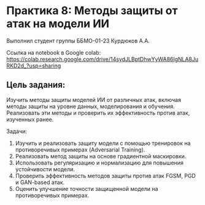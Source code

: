# Практика 8: Методы защиты от атак на модели ИИ


Выполнил студент группы ББМО-01-23 Курдюков А.А.

Ссылка на notebook в Google colab: https://colab.research.google.com/drive/14sydJLBptDhwYyWA86lgNLA8JuRKD2d_?usp=sharing

## Цель задания:

Изучить методы защиты моделей ИИ от различных атак, включая методы защиты на уровне данных,
моделирования и обучения. Реализовать эти методы и проверить их эффективность против атак,
изученных ранее.

Задачи:

1. Изучить и реализовать защиту модели с помощью тренировок на противоречивых примерах (Adversarial Training).
2. Реализовать метод защиты на основе градиентной маскировки.
3. Использовать регуляризацию и нормализацию для повышения устойчивости модели.
4. Проверить эффективность методов защиты против атак FGSM, PGD и GAN-based атак.
5. Оценить улучшение точности защищенной модели на противоречивых примерах.






